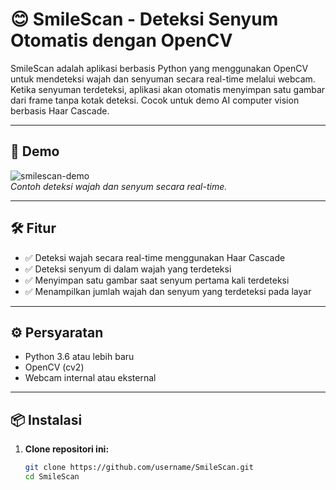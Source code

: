 # 😊 SmileScan - Deteksi Senyum Otomatis dengan OpenCV

SmileScan adalah aplikasi berbasis Python yang menggunakan OpenCV untuk mendeteksi wajah dan senyuman secara real-time melalui webcam. Ketika senyuman terdeteksi, aplikasi akan otomatis menyimpan satu gambar dari frame tanpa kotak deteksi. Cocok untuk demo AI computer vision berbasis Haar Cascade.

---

## 🎥 Demo

![smilescan-demo](demo.gif)  
*Contoh deteksi wajah dan senyum secara real-time.*

---

## 🛠️ Fitur

- ✅ Deteksi wajah secara real-time menggunakan Haar Cascade
- ✅ Deteksi senyum di dalam wajah yang terdeteksi
- ✅ Menyimpan satu gambar saat senyum pertama kali terdeteksi
- ✅ Menampilkan jumlah wajah dan senyum yang terdeteksi pada layar

---

## ⚙️ Persyaratan

- Python 3.6 atau lebih baru
- OpenCV (cv2)
- Webcam internal atau eksternal

---

## 📦 Instalasi

1. **Clone repositori ini:**
   ```bash
   git clone https://github.com/username/SmileScan.git
   cd SmileScan
